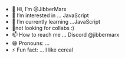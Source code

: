 - 👋 Hi, I’m @JibberMarx
- 👀 I’m interested in ... JavaScript
- 🌱 I’m currently learning ...JavaScript
- 💞️not looking for collabs :)
- 📫 How to reach me ... Discord @jibbermarx
- 😄 Pronouns: ... 
- ⚡ Fun fact: ... I like cereal

<!---
JibberMarx/JibberMarx is a ✨ special ✨ repository because its `README.md` (this file) appears on your GitHub profile.
You can click the Preview link to take a look at your changes.
--->
